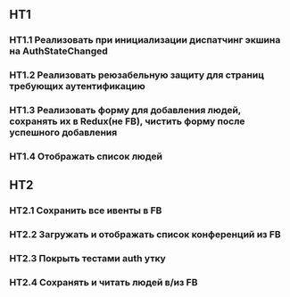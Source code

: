## HT1

### HT1.1 Реализовать при инициализации диспатчинг экшина на AuthStateChanged
### HT1.2 Реализовать реюзабельную защиту для страниц требующих аутентификацию
### HT1.3 Реализовать форму для добавления людей, сохранять их в Redux(не FB), чистить форму после успешного добавления
### HT1.4 Отображать список людей

## HT2

### HT2.1 Сохранить все ивенты в FB
### HT2.2 Загружать и отображать список конференций из FB
### HT2.3 Покрыть тестами auth утку
### HT2.4 Сохранять и читать людей в/из FB

